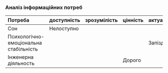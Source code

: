 ### Аналіз інформаційних потреб

|Потреба|доступність|зрозумілість|цінність|актуальність|
|:-     |:-         |:-          |:-      |:-          |
|Сон    |Нелоступно |            |        |            |
|Психологічно-емоціональна стабільність||||Запіздно|
|Інженерна діяльность|||Дорого||
